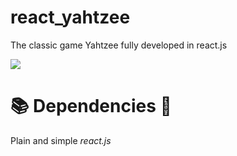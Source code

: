 # react_yahtzee
The classic game Yahtzee fully developed in react.js

![](public/1)

# 📚 Dependencies 👾  
Plain and simple <i>react.js</i> <br>
